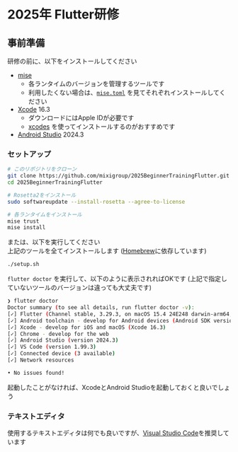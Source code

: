 # 2025年 Flutter研修

## 事前準備

研修の前に、以下をインストールしてください

- [mise](https://mise.jdx.dev/getting-started.html)
    - 各ランタイムのバージョンを管理するツールです
    - 利用したくない場合は、[`mise.toml`](./mise.toml) を見てそれぞれインストールしてください
- [Xcode](https://developer.apple.com/xcode/resources/) 16.3
    - ダウンロードにはApple IDが必要です
    - [xcodes](https://github.com/XcodesOrg/xcodes) を使ってインストールするのがおすすめです
- [Android Studio](https://developer.android.com/studio) 2024.3

### セットアップ

```sh
# このリポジトリをクローン
git clone https://github.com/mixigroup/2025BeginnerTrainingFlutter.git
cd 2025BeginnerTrainingFlutter
```

```sh
# Rosetta2をインストール
sudo softwareupdate --install-rosetta --agree-to-license

# 各ランタイムをインストール
mise trust
mise install
```

または、以下を実行してください  
上記のツールを全てインストールします ([Homebrew](https://brew.sh/)に依存しています)

```sh
./setup.sh
```

`flutter doctor` を実行して、以下のように表示されればOKです (上記で指定していないツールのバージョンは違っても大丈夫です)

```sh
❯ flutter doctor
Doctor summary (to see all details, run flutter doctor -v):
[✓] Flutter (Channel stable, 3.29.3, on macOS 15.4 24E248 darwin-arm64, locale ja-JP)
[✓] Android toolchain - develop for Android devices (Android SDK version 35.0.0)
[✓] Xcode - develop for iOS and macOS (Xcode 16.3)
[✓] Chrome - develop for the web
[✓] Android Studio (version 2024.3)
[✓] VS Code (version 1.99.3)
[✓] Connected device (3 available)
[✓] Network resources

• No issues found!
```

起動したことがなければ、XcodeとAndroid Studioを起動しておくと良いでしょう

### テキストエディタ

使用するテキストエディタは何でも良いですが、[Visual Studio Code](https://code.visualstudio.com/)を推奨しています
